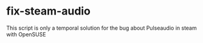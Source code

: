 fix-steam-audio
===============

This script is only a temporal solution for the bug about Pulseaudio in steam with OpenSUSE
